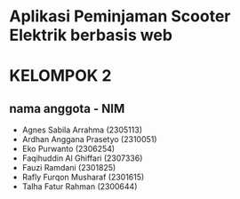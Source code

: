 # Aplikasi Peminjaman Scooter Elektrik berbasis web
# KELOMPOK 2

## nama anggota - NIM
- Agnes Sabila Arrahma (2305113)
- Ardhan Anggana Prasetyo (2310051)
- Eko Purwanto (2306254)
- Faqihuddin Al Ghiffari (2307336)
- Fauzi Ramdani (2301825)
- Rafly Furqon Musharaf (2301615)
- Talha Fatur Rahman (2300644)

